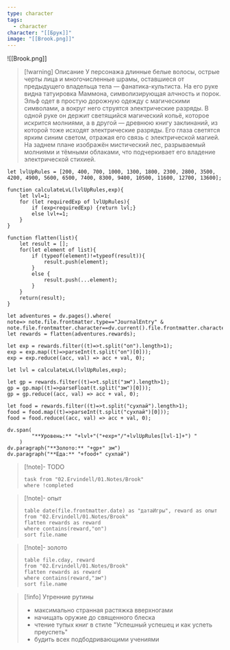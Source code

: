 ```yaml
---
type: character
tags:
  - character
character: "[[Брук]]"
image: "[[Brook.png]]"
---
```

![[Brook.png]]

> [!warning] Описание
> У персонажа длинные белые волосы, острые черты лица и многочисленные шрамы, оставшиеся от предыдущего владельца тела — фанатика-культиста. На его руке видна татуировка Маммона, символизирующая алчность и порок. Эльф одет в простую дорожную одежду с магическими символами, а вокруг него струятся электрические разряды. В одной руке он держит светящийся магический копьё, которое искрится молниями, а в другой — древнюю книгу заклинаний, из которой тоже исходят электрические разряды. Его глаза светятся ярким синим светом, отражая его связь с электрической магией. На заднем плане изображён мистический лес, разрываемый молниями и тёмными облаками, что подчеркивает его владение электрической стихией.


```dataviewjs
let lvlUpRules = [200, 400, 700, 1000, 1300, 1800, 2300, 2800, 3500, 4200, 4900, 5600, 6500, 7400, 8300, 9400, 10500, 11600, 12700, 13600];

function calculateLvL(lvlUpRules,exp){
	let lvl=1;
	for (let requiredExp of lvlUpRules){
		if (exp<requiredExp) {return lvl;}
		else lvl+=1;
	}
}

function flatten(list){
	let result = [];
	for(let element of list){
		if (typeof(element)!=typeof(result)){
			result.push(element);
		}
		else {
			result.push(...element);
		}
	}
	return(result);
}

let adventures = dv.pages().where(
note=> note.file.frontmatter.type=="JournalEntry" & note.file.frontmatter.character==dv.current().file.frontmatter.character);
let rewards = flatten(adventures.rewards);

let exp = rewards.filter((t)=>t.split("оп").length>1);
exp = exp.map((t)=>parseInt(t.split("оп")[0]));
exp = exp.reduce((acc, val) => acc + val, 0);

let lvl = calculateLvL(lvlUpRules,exp);

let gp = rewards.filter((t)=>t.split("зм").length>1);
gp = gp.map((t)=>parseFloat(t.split("зм")[0]));
gp = gp.reduce((acc, val) => acc + val, 0);

let food = rewards.filter((t)=>t.split("сухпай").length>1);
food = food.map((t)=>parseInt(t.split("сухпай")[0]));
food = food.reduce((acc, val) => acc + val, 0);

dv.span(
        "**Уровень:** "+lvl+"("+exp+"/"+lvlUpRules[lvl-1]+") "
    )
dv.paragraph("**Золото:** "+gp+" зм")
dv.paragraph("**Еда:** "+food+" сухпай")
```
> [!note]- TODO
> ```dataview
> task from "02.Ervindell/01.Notes/Brook"
> where !completed
> ```

> [!note]- опыт
> ```dataview
> table date(file.frontmatter.date) as "датаИгры", reward as опыт
> from "02.Ervindell/01.Notes/Brook"
> flatten rewards as reward
> where contains(reward,"оп")
> sort file.name
> ```

> [!note]- золото
> ```dataview
> table file.cday, reward
> from "02.Ervindell/01.Notes/Brook"
> flatten rewards as reward
> where contains(reward,"зм")
> sort file.name
> ```

>[!info] Утренние рутины
> - максимально странная растяжка вверхногами
> - начищать оружие до священного блеска
> - чтение тупых книг в стиле "Успешный успешец и как успеть преуспеть"
> - будить всех подбодривающими учениями
